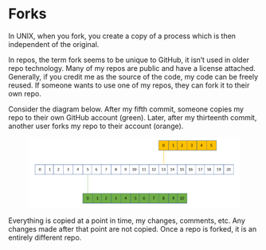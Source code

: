 # Forks

In UNIX, when you fork, you create a copy of a process which is then independent of the original.

In repos, the term fork seems to be unique to GitHub, it isn’t used in older repo technology. Many of my repos are public and have a license attached. Generally, if you credit me as the source of the code, my code can be freely reused. If someone wants to use one of my repos, they can fork it to their own repo.

Consider the diagram below. After my fifth commit, someone copies my repo to their own GitHub account (green). Later, after my thirteenth commit, another user forks my repo to their account (orange).

<figure><img src="../.gitbook/assets/image (1).png" alt=""><figcaption></figcaption></figure>

Everything is copied at a point in time, my changes, comments, etc. Any changes made after that point are not copied. Once a repo is forked, it is an entirely different repo.
